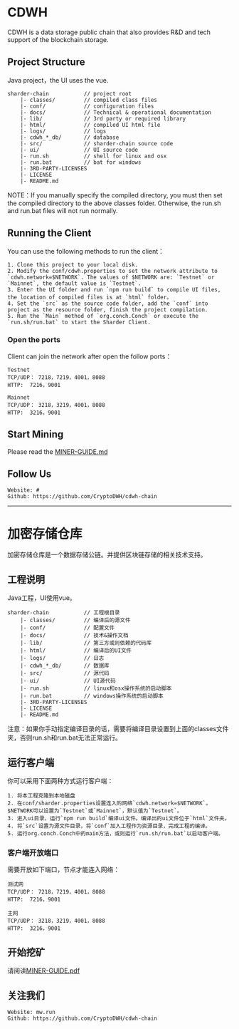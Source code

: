 # CDWH #
CDWH is a data storage public chain that also provides R&D and tech support of the blockchain storage.

## Project Structure ##
Java project，the UI uses the vue.

    sharder-chain           // project root 
        |- classes/         // compiled class files 
        |- conf/            // configuration files 
        |- docs/            // Technical & operational documentation 
        |- lib/             // 3rd party or required library 
        |- html/            // compiled UI html file
        |- logs/            // logs 
        |- cdwh_*_db/       // database
        |- src/             // sharder-chain source code 
        |- ui/              // UI source code 
        |- run.sh           // shell for linux and osx 
        |- run.bat          // bat for windows 
        |- 3RD-PARTY-LICENSES  
        |- LICENSE 
        |- README.md 
NOTE：If you manually specify the compiled directory, you must then set the compiled directory to the above classes folder. Otherwise, the run.sh and run.bat files will not run normally. 

## Running the Client ##
You can use the following methods to run the client：
```
1. Clone this project to your local disk.
2. Modify the conf/cdwh.properties to set the network attribute to `cdwh.network=$NETWORK`. The values of $NETWORK are: `Testnet` or `Mainnet`, the default value is `Testnet`.
3. Enter the UI folder and run `npm run build` to compile UI files, the location of compiled files is at `html` folder。
4. Set the `src` as the source code folder, add the `conf` into project as the resource folder, finish the project compilation.
5. Run the `Main` method of `org.conch.Conch` or execute the `run.sh/run.bat` to start the Sharder Client.
```
### Open the ports
Client can join the network after open the follow ports：
```
Testnet
TCP/UDP： 7218，7219，4001，8088
HTTP:  7216，9001

Mainnet
TCP/UDP： 3218，3219，4001，8088
HTTP:  3216，9001
```

## Start Mining ##
Please read the [MINER-GUIDE.md](./MINER-GUIDE.md)

## Follow Us ##
```
Website: #
Github: https://github.com/CryptoDWH/cdwh-chain
```
----

# 加密存储仓库 #
加密存储仓库是一个数据存储公链。并提供区块链存储的相关技术支持。

## 工程说明 ##
Java工程，UI使用vue。

    sharder-chain           // 工程根目录 
        |- classes/         // 编译后的源文件 
        |- conf/            // 配置文件
        |- docs/            // 技术&操作文档
        |- lib/             // 第三方或则依赖的代码库
        |- html/            // 编译后的UI文件
        |- logs/            // 日志 
        |- cdwh_*_db/       // 数据库
        |- src/             // 源代码
        |- ui/              // UI源代码
        |- run.sh           // linux和osx操作系统的启动脚本 
        |- run.bat          // windows操作系统的启动脚本
        |- 3RD-PARTY-LICENSES  
        |- LICENSE 
        |- README.md 
注意：如果你手动指定编译目录的话，需要将编译目录设置到上面的classes文件夹，否则run.sh和run.bat无法正常运行。

## 运行客户端 ##
你可以采用下面两种方式运行客户端：
```
1. 将本工程克隆到本地磁盘
2. 在conf/sharder.properties设置连入的网络`cdwh.network=$NETWORK`。$NETWORK可以设置为`Testnet`或`Mainnet`，默认值为`Testnet`。
3. 进入ui目录，运行`npm run build`编译ui文件。编译出的ui文件位于`html`文件夹。
4. 将`src`设置为源文件目录，将`conf`加入工程作为资源目录，完成工程的编译。
5. 运行org.conch.Conch中的main方法，或则运行`run.sh/run.bat`以启动客户端。
```
### 客户端开放端口
需要开放如下端口，节点才能连入网络：
```
测试网
TCP/UDP： 7218，7219，4001，8088
HTTP:  7216，9001

主网
TCP/UDP： 3218，3219，4001，8088
HTTP:  3216，9001
```

## 开始挖矿 
请阅读[MINER-GUIDE.pdf](https://mwfs.oss-cn-shenzhen.aliyuncs.com/cos/miner/MW_Miner_Register.pdf)

## 关注我们 ##
```
Website: mw.run
Github: https://github.com/CryptoDWH/cdwh-chain
```